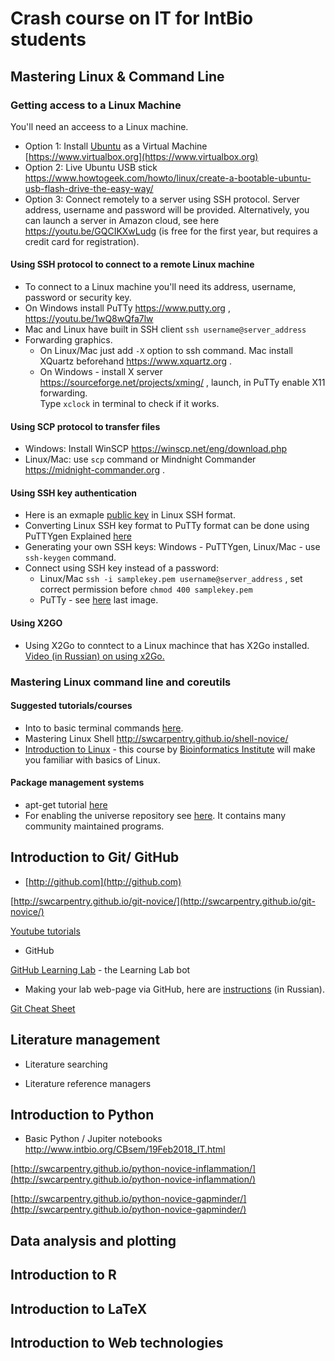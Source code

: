 # Crash course on IT for IntBio students

## Mastering Linux & Command Line
### Getting access to a Linux Machine
You'll need an acceess to a Linux machine.
- Option 1: Install [Ubuntu](https://www.ubuntu.com) as a Virtual Machine [https://www.virtualbox.org](https://www.virtualbox.org)
- Option 2: Live Ubuntu USB stick https://www.howtogeek.com/howto/linux/create-a-bootable-ubuntu-usb-flash-drive-the-easy-way/
- Option 3: Connect remotely to a server using SSH protocol. Server address, username and password will be provided. Alternatively, you can launch a server in Amazon cloud, see here https://youtu.be/GQCIKXwLudg (is free for the first year, but requires a credit card for registration).
#### Using SSH protocol to connect to a remote Linux machine
- To connect to a Linux machine you'll need its address, username, password or security key.
- On Windows install PuTTy https://www.putty.org  , https://youtu.be/1wQ8wQfa7lw 
- Mac and Linux have built in SSH client
``` ssh username@server_address ``` 
- Forwarding graphics. 
  - On Linux/Mac just add ```-X``` option to ssh command. Mac install XQuartz beforehand https://www.xquartz.org .
  - On Windows - install X server https://sourceforge.net/projects/xming/ , launch, in PuTTy enable X11 forwarding.   
  Type ```xclock``` in terminal to check if it works.
#### Using SCP protocol to transfer files
- Windows: Install WinSCP https://winscp.net/eng/download.php
- Linux/Mac: use ```scp``` command or Mindnight Commander https://midnight-commander.org .

#### Using SSH key authentication
- Here is an exmaple [public key](https://github.com/intbio/IntBioEdu/blob/master/samplekey.pem) in Linux SSH format.
- Converting Linux SSH key format to PuTTy format can be done using PuTTYgen Explained [here](https://docs.aws.amazon.com/AWSEC2/latest/UserGuide/putty.html?icmpid=docs_ec2_console)
- Generating your own SSH keys: Windows - PuTTYgen, Linux/Mac - use ```ssh-keygen``` command.
- Connect using SSH key instead of a password:
   - Linux/Mac ``` ssh -i samplekey.pem username@server_address ``` , set correct permission before ```chmod 400 samplekey.pem```
   - PuTTy - see [here](https://devops.profitbricks.com/tutorials/use-ssh-keys-with-putty-on-windows/) last image.

#### Using X2GO
- Using X2Go to conntect to a Linux machince that has X2Go installed. [Video (in Russian) on using x2Go.](https://www.youtube.com/watch?v=mUyFPNeZhm4&feature=youtu.be)


### Mastering Linux command line and coreutils
#### Suggested tutorials/courses
- Into to basic terminal commands [here](https://maker.pro/linux/tutorial/basic-linux-commands-for-beginners).
- Mastering Linux Shell http://swcarpentry.github.io/shell-novice/
- [Introduction to Linux](https://stepik.org/course/73) - this course by [Bioinformatics Institute](https://bioinf.me/) will make you familiar with basics of Linux.
#### Package management systems
- apt-get tutorial [here](https://itsfoss.com/apt-get-linux-guide/)
- For enabling the universe repository see [here](https://fabianlee.org/2016/09/18/ubuntu-enabling-the-ubuntu-universe-repository/). It contains many community maintained programs.


## Introduction to Git/ GitHub
- [http://github.com](http://github.com)


 [http://swcarpentry.github.io/git-novice/](http://swcarpentry.github.io/git-novice/)
 
 [Youtube tutorials](https://www.youtube.com/user/GitHubGuides/playlists)
 - GitHub
 
 [GitHub Learning Lab](https://lab.github.com/) - the Learning Lab bot 
 - Making your lab web-page via GitHub, here are [instructions](gitpage_instr.md) (in Russian).
 
 [Git Cheat Sheet](https://education.github.com/git-cheat-sheet-education.pdf)

## Literature management
- Literature searching

- Literature reference managers

## Introduction to Python

- Basic Python / Jupiter notebooks http://www.intbio.org/CBsem/19Feb2018_IT.html

[http://swcarpentry.github.io/python-novice-inflammation/](http://swcarpentry.github.io/python-novice-inflammation/)

[http://swcarpentry.github.io/python-novice-gapminder/](http://swcarpentry.github.io/python-novice-gapminder/)

## Data analysis and plotting

## Introduction to R

## Introduction to  LaTeX

## Introduction to  Web technologies



